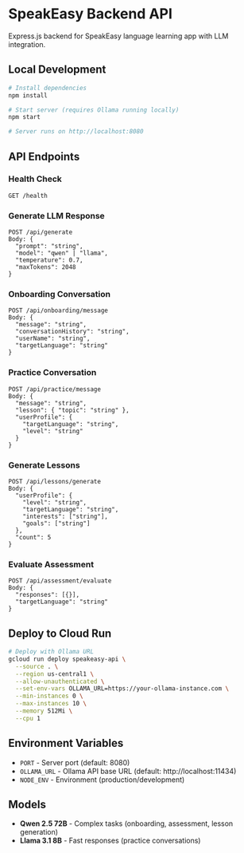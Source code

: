 # SpeakEasy Backend API

Express.js backend for SpeakEasy language learning app with LLM integration.

## Local Development

```bash
# Install dependencies
npm install

# Start server (requires Ollama running locally)
npm start

# Server runs on http://localhost:8080
```

## API Endpoints

### Health Check
```
GET /health
```

### Generate LLM Response
```
POST /api/generate
Body: {
  "prompt": "string",
  "model": "qwen" | "llama",
  "temperature": 0.7,
  "maxTokens": 2048
}
```

### Onboarding Conversation
```
POST /api/onboarding/message
Body: {
  "message": "string",
  "conversationHistory": "string",
  "userName": "string",
  "targetLanguage": "string"
}
```

### Practice Conversation
```
POST /api/practice/message
Body: {
  "message": "string",
  "lesson": { "topic": "string" },
  "userProfile": {
    "targetLanguage": "string",
    "level": "string"
  }
}
```

### Generate Lessons
```
POST /api/lessons/generate
Body: {
  "userProfile": {
    "level": "string",
    "targetLanguage": "string",
    "interests": ["string"],
    "goals": ["string"]
  },
  "count": 5
}
```

### Evaluate Assessment
```
POST /api/assessment/evaluate
Body: {
  "responses": [{}],
  "targetLanguage": "string"
}
```

## Deploy to Cloud Run

```bash
# Deploy with Ollama URL
gcloud run deploy speakeasy-api \
  --source . \
  --region us-central1 \
  --allow-unauthenticated \
  --set-env-vars OLLAMA_URL=https://your-ollama-instance.com \
  --min-instances 0 \
  --max-instances 10 \
  --memory 512Mi \
  --cpu 1
```

## Environment Variables

- `PORT` - Server port (default: 8080)
- `OLLAMA_URL` - Ollama API base URL (default: http://localhost:11434)
- `NODE_ENV` - Environment (production/development)

## Models

- **Qwen 2.5 72B** - Complex tasks (onboarding, assessment, lesson generation)
- **Llama 3.1 8B** - Fast responses (practice conversations)
